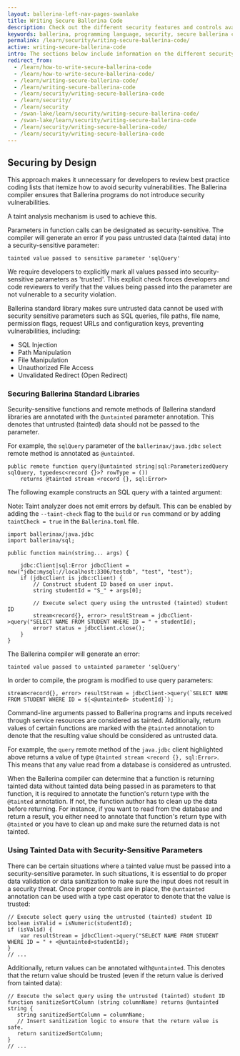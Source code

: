 ```yaml
---
layout: ballerina-left-nav-pages-swanlake
title: Writing Secure Ballerina Code
description: Check out the different security features and controls available within the Ballerina programming language and follow the guidelines on writing secure Ballerina programs.
keywords: ballerina, programming language, security, secure ballerina code
permalink: /learn/security/writing-secure-ballerina-code/
active: writing-secure-ballerina-code
intro: The sections below include information on the different security features and controls available within Ballerina. Also, they provide guidelines on writing secure Ballerina programs.
redirect_from:
  - /learn/how-to-write-secure-ballerina-code
  - /learn/how-to-write-secure-ballerina-code/
  - /learn/writing-secure-ballerina-code/
  - /learn/writing-secure-ballerina-code
  - /learn/security/writing-secure-ballerina-code
  - /learn/security/
  - /learn/security
  - /swan-lake/learn/security/writing-secure-ballerina-code/
  - /swan-lake/learn/security/writing-secure-ballerina-code
  - /learn/security/writing-secure-ballerina-code/
  - /learn/security/writing-secure-ballerina-code
---
```


## Securing by Design

This approach makes it unnecessary for developers to review best practice coding lists that itemize how to avoid security vulnerabilities. The Ballerina compiler ensures that Ballerina programs do not introduce security vulnerabilities.

A taint analysis mechanism is used to achieve this.

Parameters in function calls can be designated as security-sensitive. The compiler will generate an error if you pass untrusted data (tainted data) into a security-sensitive parameter:

```
tainted value passed to sensitive parameter 'sqlQuery'
```

We require developers to explicitly mark all values passed into security-sensitive parameters as 'trusted'. This explicit check forces developers and code reviewers to verify that the values being passed into the parameter are not vulnerable to a security violation.

Ballerina standard library makes sure untrusted data cannot be used with security sensitive parameters such as SQL queries, file paths, file name, permission flags, request URLs and configuration keys, preventing  vulnerabilities, including:

* SQL Injection
* Path Manipulation
* File Manipulation
* Unauthorized File Access
* Unvalidated Redirect (Open Redirect)

### Securing Ballerina Standard Libraries

Security-sensitive functions and remote methods of Ballerina standard libraries are annotated with the `@untainted` parameter annotation. This denotes that untrusted (tainted) data should not be passed to the parameter. 

For example, the `sqlQuery` parameter of the `ballerinax/java.jdbc` `select` remote method is annotated as `@untainted`.

```ballerina
public remote function query(@untainted string|sql:ParameterizedQuery sqlQuery, typedesc<record {}>? rowType = ())
    returns @tainted stream <record {}, sql:Error>
```

The following example constructs an SQL query with a tainted argument:

Note: Taint analyzer does not emit errors by default. This can be enabled by adding the `--taint-check` flag to the `build` or `run` command
 or by adding `taintCheck = true` in the `Ballerina.toml` file.

```ballerina
import ballerinax/java.jdbc
import ballerina/sql;

public function main(string... args) {

    jdbc:Client|sql:Error jdbcClient = new("jdbc:mysql://localhost:3306/testdb", "test", "test");
    if (jdbcClient is jdbc:Client) {
        // Construct student ID based on user input.
        string studentId = "S_" + args[0];

        // Execute select query using the untrusted (tainted) student ID
        stream<record{}, error> resultStream = jdbcClient->query("SELECT NAME FROM STUDENT WHERE ID = " + studentId);
        error? status = jdbcClient.close();
    }
}
```

The Ballerina compiler will generate an error:

```
tainted value passed to untainted parameter 'sqlQuery'
```

In order to compile, the program is modified to use query parameters:

```ballerina
stream<record{}, error> resultStream = jdbcClient->query(`SELECT NAME FROM STUDENT WHERE ID = ${<@untainted> studentId}`);
```

Command-line arguments passed to Ballerina programs and inputs received through service resources are considered as tainted. Additionally, return values of certain functions are marked with the `@tainted` annotation to denote that the resulting value should be considered as untrusted data.

For example, the `query` remote method of the `java.jdbc` client highlighted above returns a value of type `@tainted
 stream <record {}, sql:Error>`. This means that any value read from a database is considered as untrusted.

When the Ballerina compiler can determine that a function is returning tainted data without tainted data being passed in as parameters to that function, it is required to annotate the function's return type with the `@tainted` annotation. If not, the function author has to clean up the data before returning. For instance, if you want to read from the database and return a result, you either need to annotate that function's return type with `@tainted` or you have to clean up and make sure the returned data is not tainted.

### Using Tainted Data with Security-Sensitive Parameters

There can be certain situations where a tainted value must be passed into a security-sensitive parameter. In such situations, it is essential to do proper data validation or data sanitization to make sure the input does not result in a security threat. Once proper controls are in place, the `@untainted` annotation can be used with a type cast operator to denote that the value is trusted:

```ballerina
// Execute select query using the untrusted (tainted) student ID
boolean isValid = isNumeric(studentId);
if (isValid) {
    var resultStream = jdbcClient->query("SELECT NAME FROM STUDENT WHERE ID = " + <@untainted>studentId);
}
// ...
```

Additionally, return values can be annotated with`@untainted`. This denotes that the return value should be trusted (even if the return value is derived from tainted data):

```ballerina
// Execute the select query using the untrusted (tainted) student ID
function sanitizeSortColumn (string columnName) returns @untainted string {
   string sanitizedSortColumn = columnName;
   // Insert sanitization logic to ensure that the return value is safe.
   return sanitizedSortColumn;
}
// ...
```
